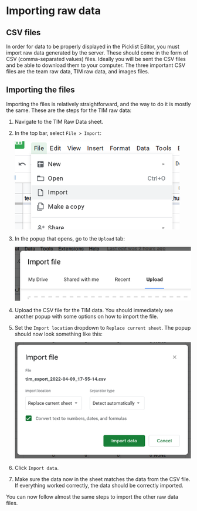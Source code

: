 # Importing raw data

## CSV files

In order for data to be properly displayed in the Picklist Editor, you must import raw data generated by the server. These should come in the form of CSV (comma-separated values) files. Ideally you will be sent the CSV files and be able to download them to your computer. The three important CSV files are the team raw data, TIM raw data, and images files.

## Importing the files

Importing the files is relatively straightforward, and the way to do it is mostly the same. These are the steps for the TIM raw data:

1. Navigate to the TIM Raw Data sheet.

2. In the top bar, select `File > Import`:
   
   ![File > Import](assets/file-import.png)

3. In the popup that opens, go to the `Upload` tab:
   
   ![Upload tab](assets/upload-tab.png)

4. Upload the CSV file for the TIM data. You should immediately see another popup with some options on how to import the file.

5. Set the `Import location` dropdown to `Replace current sheet`. The popup should now look something like this:
   
   ![Import file popup](assets/import-file-popup.png)

6. Click `Import data`.

7. Make sure the data now in the sheet matches the data from the CSV file. If everything worked correctly, the data should be correctly imported.

You can now follow almost the same steps to import the other raw data files.

